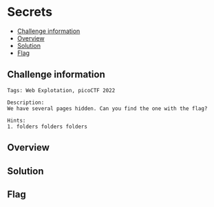 # Secrets
- [Challenge information](#challenge-information)
- [Overview](#overview)
- [Solution](#solution)
- [Flag](#flag)
## Challenge information
```text
Tags: Web Explotation, picoCTF 2022

Description:  
We have several pages hidden. Can you find the one with the flag?

Hints: 
1. folders folders folders
```
## Overview
## Solution
## Flag